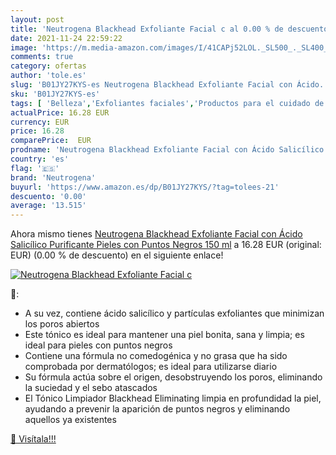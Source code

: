 ```yaml
---
layout: post
title: 'Neutrogena Blackhead Exfoliante Facial c al 0.00 % de descuento'
date: 2021-11-24 22:59:22
image: 'https://m.media-amazon.com/images/I/41CAPj52LOL._SL500_._SL400_.jpg'
comments: true
category: ofertas
author: 'tole.es'
slug: 'B01JY27KYS-es Neutrogena Blackhead Exfoliante Facial con Ácido...'
sku: 'B01JY27KYS-es'
tags: [ 'Belleza','Exfoliantes faciales','Productos para el cuidado de la cara','Productos para el cuidado de la piel','neutrogena', ]
actualPrice: 16.28 EUR
currency: EUR
price: 16.28
comparePrice:  EUR
prodname: 'Neutrogena Blackhead Exfoliante Facial con Ácido Salicílico Purificante  Pieles con Puntos Negros  150 ml'
country: 'es'
flag: '🇪🇸'
brand: 'Neutrogena'
buyurl: 'https://www.amazon.es/dp/B01JY27KYS/?tag=tolees-21'
descuento: '0.00'
average: '13.515'
---
```


Ahora mismo tienes [Neutrogena Blackhead Exfoliante Facial con Ácido Salicílico Purificante  Pieles con Puntos Negros  150 ml](https://www.amazon.es/dp/B01JY27KYS/?tag=tolees-21) a 16.28 EUR (original:  EUR) (0.00 %  de descuento) en el siguiente enlace!

[![Neutrogena Blackhead Exfoliante Facial c](https://m.media-amazon.com/images/I/41CAPj52LOL._SL500_._SL400_.jpg)](https://www.amazon.es/dp/B01JY27KYS/?tag=tolees-21)

🔎:

- A su vez, contiene ácido salicílico y partículas exfoliantes que minimizan los poros abiertos
- Este tónico es ideal para mantener una piel bonita, sana y limpia; es ideal para pieles con puntos negros
- Contiene una fórmula no comedogénica y no grasa que ha sido comprobada por dermatólogos; es ideal para utilizarse diario
- Su fórmula actúa sobre el origen, desobstruyendo los poros, eliminando la suciedad y el sebo atascados
- El Tónico Limpiador Blackhead Eliminating limpia en profundidad la piel, ayudando a prevenir la aparición de puntos negros y eliminando aquellos ya existentes

[🛒 Visítala!!!](https://www.amazon.es/dp/B01JY27KYS/?tag=tolees-21)
